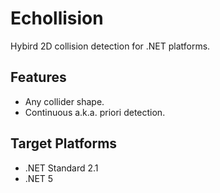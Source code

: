 # Echollision
Hybird 2D collision detection for .NET platforms.

## Features
- Any collider shape.
- Continuous a.k.a. priori detection.

## Target Platforms
- .NET Standard 2.1
- .NET 5
